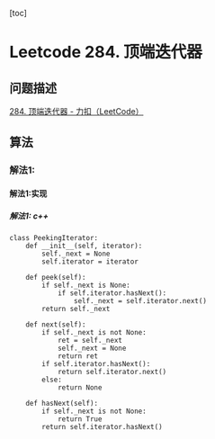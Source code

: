 [toc]

# Leetcode 284. 顶端迭代器

## 问题描述

[284. 顶端迭代器 - 力扣（LeetCode）](https://leetcode-cn.com/problems/peeking-iterator/)

## 算法

### 解法1: 

#### 解法1:实现

##### 解法1: c++

```
class PeekingIterator:
    def __init__(self, iterator):
        self._next = None
        self.iterator = iterator

    def peek(self):
        if self._next is None:
            if self.iterator.hasNext():
                self._next = self.iterator.next()
        return self._next

    def next(self):
        if self._next is not None:
            ret = self._next
            self._next = None
            return ret
        if self.iterator.hasNext():
            return self.iterator.next()
        else:
            return None

    def hasNext(self):
        if self._next is not None:
            return True
        return self.iterator.hasNext()
```

